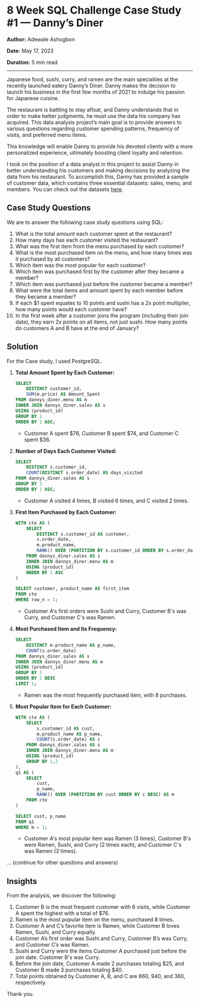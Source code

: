 # 8 Week SQL Challenge Case Study #1 — Danny’s Diner

**Author:** Adewale Ashogbon

**Date:** May 17, 2023

**Duration:** 5 min read

---

Japanese food, sushi, curry, and ramen are the main specialties at the recently launched eatery Danny’s Diner. Danny makes the decision to launch his business in the first few months of 2021 to indulge his passion for Japanese cuisine.

The restaurant is battling to stay afloat, and Danny understands that in order to make better judgments, he must use the data his company has acquired. This data analysis project’s main goal is to provide answers to various questions regarding customer spending patterns, frequency of visits, and preferred menu items.

This knowledge will enable Danny to provide his devoted clients with a more personalized experience, ultimately boosting client loyalty and retention.

I took on the position of a data analyst in this project to assist Danny in better understanding his customers and making decisions by analyzing the data from his restaurant. To accomplish this, Danny has provided a sample of customer data, which contains three essential datasets: sales, menu, and members. You can check out the datasets [here](link_to_datasets).

## Case Study Questions

We are to answer the following case study questions using SQL:

1. What is the total amount each customer spent at the restaurant?
2. How many days has each customer visited the restaurant?
3. What was the first item from the menu purchased by each customer?
4. What is the most purchased item on the menu, and how many times was it purchased by all customers?
5. Which item was the most popular for each customer?
6. Which item was purchased first by the customer after they became a member?
7. Which item was purchased just before the customer became a member?
8. What were the total items and amount spent by each member before they became a member?
9. If each $1 spent equates to 10 points and sushi has a 2x point multiplier, how many points would each customer have?
10. In the first week after a customer joins the program (including their join date), they earn 2x points on all items, not just sushi. How many points do customers A and B have at the end of January?

## Solution

For the Case study, I used PostgreSQL.

1. **Total Amount Spent by Each Customer:**
    ```sql
    SELECT 
        DISTINCT customer_id,
        SUM(m.price) AS Amount_Spent
    FROM dannys_diner.menu AS m
    INNER JOIN dannys_diner.sales AS s
    USING (product_id)
    GROUP BY 1
    ORDER BY 1 ASC;
    ```
    - Customer A spent $76, Customer B spent $74, and Customer C spent $36.

2. **Number of Days Each Customer Visited:**
    ```sql
    SELECT
        DISTINCT s.customer_id,
        COUNT(DISTINCT s.order_date) AS days_visited
    FROM dannys_diner.sales AS s
    GROUP BY 1
    ORDER BY 1 ASC;
    ```
    - Customer A visited 4 times, B visited 6 times, and C visited 2 times.

3. **First Item Purchased by Each Customer:**
    ```sql
    WITH cte AS (
        SELECT
            DISTINCT s.customer_id AS customer,
            s.order_date,
            m.product_name,
            RANK() OVER (PARTITION BY s.customer_id ORDER BY s.order_date ASC) AS row_n
        FROM dannys_diner.sales AS s
        INNER JOIN dannys_diner.menu AS m
        USING (product_id)
        ORDER BY 2 ASC
    )

    SELECT customer, product_name AS first_item 
    FROM cte
    WHERE row_n = 1;
    ```
    - Customer A's first orders were Sushi and Curry, Customer B's was Curry, and Customer C's was Ramen.

4. **Most Purchased Item and Its Frequency:**
    ```sql
    SELECT
        DISTINCT m.product_name AS p_name,
        COUNT(s.order_date)
    FROM dannys_diner.sales AS s
    INNER JOIN dannys_diner.menu AS m
    USING (product_id)
    GROUP BY 1 
    ORDER BY 2 DESC
    LIMIT 1;
    ```
    - Ramen was the most frequently purchased item, with 8 purchases.

5. **Most Popular Item for Each Customer:**
    ```sql
    WITH cte AS (
        SELECT
            s.customer_id AS cust,
            m.product_name AS p_name,
            COUNT(s.order_date) AS c
        FROM dannys_diner.sales AS s
        INNER JOIN dannys_diner.menu AS m
        USING (product_id)
        GROUP BY 1,2
    ),
    q1 AS (
        SELECT
            cust,
            p_name,
            RANK() OVER (PARTITION BY cust ORDER BY c DESC) AS m
        FROM cte
    )

    SELECT cust, p_name
    FROM q1 
    WHERE m = 1;
    ```
    - Customer A's most popular item was Ramen (3 times), Customer B's were Ramen, Sushi, and Curry (2 times each), and Customer C's was Ramen (3 times).

... (continue for other questions and answers)

## Insights

From the analysis, we discover the following:
1. Customer B is the most frequent customer with 6 visits, while Customer A spent the highest with a total of $76.
2. Ramen is the most popular item on the menu, purchased 8 times.
3. Customer A and C’s favorite item is Ramen, while Customer B loves Ramen, Sushi, and Curry equally.
4. Customer A’s first order was Sushi and Curry, Customer B’s was Curry, and Customer C’s was Ramen.
5. Sushi and Curry were the items Customer A purchased just before the join date. Customer B's was Curry.
6. Before the join date, Customer A made 2 purchases totaling $25, and Customer B made 3 purchases totaling $40.
7. Total points obtained by Customer A, B, and C are 860, 940, and 360, respectively.

Thank you.
